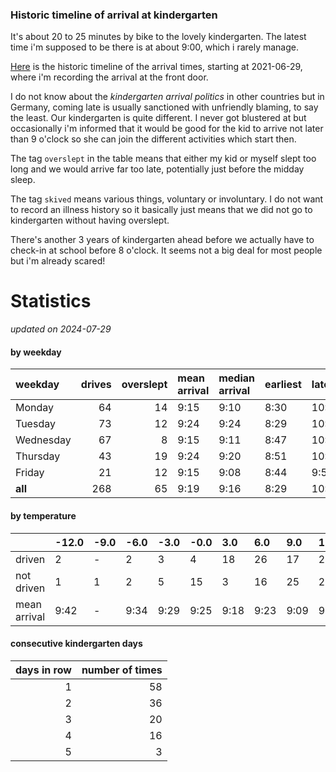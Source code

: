 ### Historic timeline of arrival at kindergarten

It's about 20 to 25 minutes by bike to the lovely kindergarten. 
The latest time i'm supposed to be there is at about 9:00, 
which i rarely manage. 

[Here](times.csv) is the historic timeline of the arrival times, starting
at 2021-06-29, where i'm recording the arrival at the front door.

I do not know about the *kindergarten arrival politics* in other
countries but in Germany, coming late is usually sanctioned 
with unfriendly blaming, to say the least. Our kindergarten is quite
different. I never got blustered at but occasionally i'm informed
that it would be good for the kid to arrive not later than 9 o'clock
so she can join the different activities which start then. 

The tag `overslept` in the table means that either my kid or myself
slept too long and we would arrive far too late, potentially just
before the midday sleep.

The tag `skived` means various things, voluntary or involuntary. I 
do not want to record an illness history so it basically just means
that we did not go to kindergarten without having overslept.

There's another 3 years of kindergarten ahead before we actually 
have to check-in at school before 8 o'clock. It seems not a big deal
for most people but i'm already scared!


# Statistics

*updated on 2024-07-29*

#### by weekday

| weekday   |   drives |   overslept | mean arrival   | median arrival   | earliest   | latest   |
|:----------|---------:|------------:|:---------------|:-----------------|:-----------|:---------|
| Monday    |       64 |          14 | 9:15           | 9:10             | 8:30       | 10:31    |
| Tuesday   |       73 |          12 | 9:24           | 9:24             | 8:29       | 10:20    |
| Wednesday |       67 |           8 | 9:15           | 9:11             | 8:47       | 10:26    |
| Thursday  |       43 |          19 | 9:24           | 9:20             | 8:51       | 10:32    |
| Friday    |       21 |          12 | 9:15           | 9:08             | 8:44       | 9:56     |
| **all**   |      268 |          65 | 9:19           | 9:16             | 8:29       | 10:32    |

#### by temperature

|              | -12.0   | -9.0   | -6.0   | -3.0   | -0.0   | 3.0   | 6.0   | 9.0   | 12.0   | 15.0   | 18.0   | 21.0   | 24.0   | 27.0   |
|:-------------|:--------|:-------|:-------|:-------|:-------|:------|:------|:------|:-------|:-------|:-------|:-------|:-------|:-------|
| driven       | 2       | -      | 2      | 3      | 4      | 18    | 26    | 17    | 21     | 16     | 12     | 12     | 5      | -      |
| not driven   | 1       | 1      | 2      | 5      | 15     | 3     | 16    | 25    | 23     | 18     | 23     | 8      | 5      | 2      |
| mean arrival | 9:42    | -      | 9:34   | 9:29   | 9:25   | 9:18  | 9:23  | 9:09  | 9:21   | 9:35   | 9:36   | 9:40   | 9:25   | -      |

#### consecutive kindergarten days

|   days in row |   number of times |
|--------------:|------------------:|
|             1 |                58 |
|             2 |                36 |
|             3 |                20 |
|             4 |                16 |
|             5 |                 3 |

